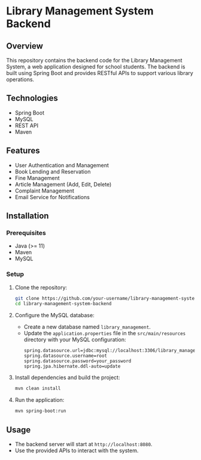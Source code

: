 # Library Management System Backend

## Overview

This repository contains the backend code for the Library Management System, a web application designed for school students. The backend is built using Spring Boot and provides RESTful APIs to support various library operations.

## Technologies

- Spring Boot
- MySQL
- REST API
- Maven

## Features

- User Authentication and Management
- Book Lending and Reservation
- Fine Management
- Article Management (Add, Edit, Delete)
- Complaint Management
- Email Service for Notifications

## Installation

### Prerequisites

- Java (>= 11)
- Maven
- MySQL

### Setup

1. Clone the repository:
    ```bash
    git clone https://github.com/your-username/library-management-system-backend.git
    cd library-management-system-backend
    ```

2. Configure the MySQL database:
    - Create a new database named `library_management`.
    - Update the `application.properties` file in the `src/main/resources` directory with your MySQL configuration:
      ```properties
      spring.datasource.url=jdbc:mysql://localhost:3306/library_management
      spring.datasource.username=root
      spring.datasource.password=your_password
      spring.jpa.hibernate.ddl-auto=update
      ```

3. Install dependencies and build the project:
    ```bash
    mvn clean install
    ```

4. Run the application:
    ```bash
    mvn spring-boot:run
    ```

## Usage

- The backend server will start at `http://localhost:8080`.
- Use the provided APIs to interact with the system.

